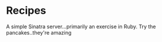 # Recipes
A simple Sinatra server...primarily an exercise in Ruby. Try the pancakes..they're amazing
